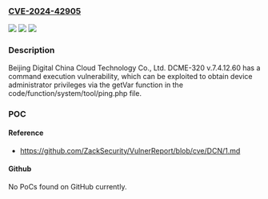 ### [CVE-2024-42905](https://cve.mitre.org/cgi-bin/cvename.cgi?name=CVE-2024-42905)
![](https://img.shields.io/static/v1?label=Product&message=n%2Fa&color=blue)
![](https://img.shields.io/static/v1?label=Version&message=n%2Fa&color=blue)
![](https://img.shields.io/static/v1?label=Vulnerability&message=n%2Fa&color=brighgreen)

### Description

Beijing Digital China Cloud Technology Co., Ltd. DCME-320 v.7.4.12.60 has a command execution vulnerability, which can be exploited to obtain device administrator privileges via the getVar function in the code/function/system/tool/ping.php file.

### POC

#### Reference
- https://github.com/ZackSecurity/VulnerReport/blob/cve/DCN/1.md

#### Github
No PoCs found on GitHub currently.


